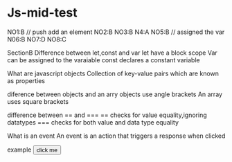 # Js-mid-test
NO1:B // push add an element 
NO2:B
NO3:B
N4:A
NO5:B  // assigned the var 
N06:B
NO7:D
NO8:C




SectionB
Difference between let,const and var
let have a block scope
Var can be assigned to the  varaiable
const declares a constant variable




What are javascript objects
Collection of key-value pairs which are known as properties


diference between objects and an arry
objects use angle brackets
An array uses square brackets


difference between == and ===
 == checks for value equality,ignoring datatypes
=== checks for both value and data type equality



What is an event
An event is an action that triggers a response when clicked


example
<button id="button">click me</button>
<script> document.getElement by id(button).addEventListener('click' ,function())
console.log('Button Clicked')
</>



Describe for each and map methods
For each method allows you to execute a function element in an array

map methods perform various methamatimatical operations




how they differ
For each calls an element in an array while math methods
returns a number